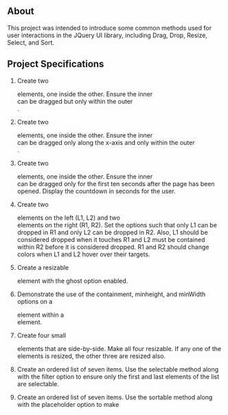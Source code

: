 About
----------------

This project was intended to introduce some common methods used for user interactions
in the JQuery UI library, including Drag, Drop, Resize, Select, and Sort.


Project Specifications
------------------------------

1. Create two <div> elements, one inside the other. Ensure the inner <div> can
be dragged but only within the outer <div>.

2. Create two <div> elements, one inside the other. Ensure the inner <div> can
be dragged only along the x-axis and only within the outer <div>.

3. Create two <div> elements, one inside the other. Ensure the inner <div> can
be dragged only for the first ten seconds after the page has been opened.
Display the countdown in seconds for the user.

4. Create two <div> elements on the left (L1, L2) and two <div> elements on
the right (R1, R2). Set the options such that only L1 can be dropped in R1
and only L2 can be dropped in R2. Also, L1 should be considered dropped
when it touches R1 and L2 must be contained within R2 before it is
considered dropped. R1 and R2 should change colors when L1 and L2 hover
over their targets.

5. Create a resizable <article> element with the ghost option enabled.

6. Demonstrate the use of the containment, minheight, and minWidth options
on a <nav> element within a <section> element.

7. Create four small <div> elements that are side-by-side. Make all four
resizable. If any one of the <div> elements is resized, the other three are
resized also.

8. Create an ordered list of seven items. Use the selectable method along with
the filter option to ensure only the first and last elements of the list are
selectable.

9. Create an ordered list of seven items. Use the sortable method along with
the placeholder option to make